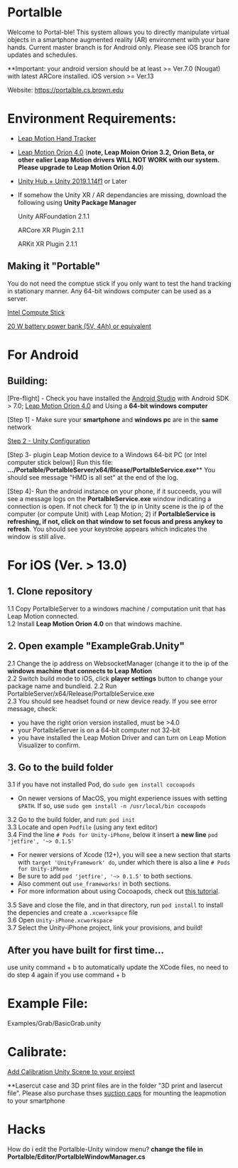  
# Portalble
Welcome to Portal-ble! This system allows you to directly manipulate virtual objects in a smartphone augmented reality (AR)
environment with your bare hands. Current master branch is for Android only. Please see iOS branch for updates and schedules.

**Important: your android version should be at least >= Ver.7.0 (Nougat) with latest ARCore installed. 
iOS version >= Ver.13

Website: https://portalble.cs.brown.edu

# Environment Requirements:

- [Leap Motion Hand Tracker](https://www.leapmotion.com/where-to-buy/global/)

- [Leap Motion Orion 4.0](https://developer.leapmotion.com/releases/leap-motion-orion-400) (**note, Leap Moion Orion 3.2, Orion Beta, or other ealier Leap Motion drivers WILL NOT WORK with our system. Please upgrade to Leap Motion Orion 4.0**)

- [Unity Hub + Unity 2019.1.14f1](https://public-cdn.cloud.unity3d.com/hub/prod/UnityHubSetup.exe) or Later

- If somehow the Unity XR / AR dependancies are missing, download the following using **Unity Package Manager**

    Unity ARFoundation 2.1.1

    ARCore XR Plugin 2.1.1

    ARKit XR Plugin 2.1.1
    
## Making it "Portable"
You do not need the comptue stick if you only want to test the hand tracking in stationary manner. Any 64-bit windows computer can be used as a server. 

[Intel Compute Stick](https://www.intel.com/content/www/us/en/products/boards-kits/compute-stick/stk2m3w64cc.html)

[20 W battery power bank (5V, 4Ah) or equivalent](https://www.amazon.com/gp/product/B01LRQDAEI/ref=ppx_yo_dt_b_search_asin_title?ie=UTF8&psc=1)

# For Android
## Building:
[Pre-flight] - Check you have installed the [Android Studio](https://developer.android.com/studio) with Android SDK > 7.0; [Leap Motion Orion 4.0](https://developer.leapmotion.com/releases/leap-motion-orion-400) and Using a **64-bit windows computer**

[Step 1] - Make sure your **smartphone** and **windows pc** are in the **same** network

[Step 2 -  Unity Configuration](https://youtu.be/JmuZOQ3fii4 "Step 1 -  Unity Configuration")

[Step 3- plugin Leap Motion device to a Windows 64-bit PC (or Intel computer stick below)] 
Run this file:  **.../Portalble/PortalbleServer/x64/Rlease/PortalbleService.exe****
You should see message "HMD is all set" at the end of the log.

[Step 4]- Run the android instance on your phone, if it succeeds, you will see a message logs on the **PortalbleService.exe** window indicating a connection is open. If not check for 1) the ip in Unity scene is the ip of the computer (or compute Unit) with Leap Motion; 2) if **PortalbleService is refreshing, if not, click on that window to set focus and press anykey to refresh**. You should see your keystroke appears which indicates the window is still alive.

# For iOS (Ver. > 13.0)
## 1. Clone repository
1.1 Copy PortalbleServer to a windows machine / computation unit that  has Leap Motion connected.<br>
1.2 Install **Leap Motion Orion 4.0** on that windows machine.

## 2. Open example "ExampleGrab.Unity"
2.1 Change the ip address on WebsocketManager (change it to the ip of the **windows machine that connects to Leap Motion**<br>
2.2 Switch build mode to iOS, click **player settings** button to change your package name and bundleid.
2.2 Run PortalbleServer/x64/Release/PortalbleService.exe<br>
2.3 You should see headset found or new device ready. If you see error message, check:
- you have the right orion version installed, must be >4.0
- your PortalbleServer is on a 64-bit computer not 32-bit
- you have installed the Leap Motion Driver and can turn on Leap Motion Visualizer to confirm.

## 3. Go to the build folder
3.1 if you have not installed Pod, do `sudo gem install cocoapods`<br>
- On newer versions of MacOS, you might experience issues with setting `$PATH`. If so, use `sudo gem install -n /usr/local/bin cocoapods`

3.2 Go to the build folder, and run: `pod init`<br>
3.3 Locate and open `Podfile` (using any text editor)<br>
3.4 Find the line `# Pods for Unity-iPhone`, below it insert a **new line** `pod 'jetfire', '~> 0.1.5'`<br>
- For newer versions of Xcode (12+), you will see a new section that starts with `target 'UnityFramework' do`, under which there is also a line `# Pods for Unity-iPhone`
- Be sure to add `pod 'jetfire', '~> 0.1.5'` to both sections.
- Also comment out `use_frameworks!` in both sections.
- For more information about using Cocoapods, check out [this tutorial](https://guides.cocoapods.org/using/using-cocoapods).


3.5 Save and close the file, and in that directory, run `pod install` to install the depencies and create a `.xcworksapce` file<br>
3.6 Open `Unity-iPhone.xcworkspace`<br>
3.7 Select the Unity-iPhone project, link your provisions, and build!

## After you have built for first time...
use unity command + b to automatically update the XCode files, no need to do step 4 again if you use command + b

# Example File:
Examples/Grab/BasicGrab.unity

# Calibrate:
[Add Calibration Unity Scene to your project](https://youtu.be/XQJYxD5Hnbc?t=125)



**Lasercut case and 3D print files are in the folder "3D print and lasercut file". Please also purchase thses [suction caps](https://www.amazon.com/gp/product/B0018N26LY/ref=ppx_yo_dt_b_asin_title_o01_s00?ie=UTF8&psc=1) for mounting the leapmotion to your smartphone

# Hacks
How do i edit the Portalble-Unity window menu?
**change the file in Portalble/Editor/PortalbleWindowManager.cs**
